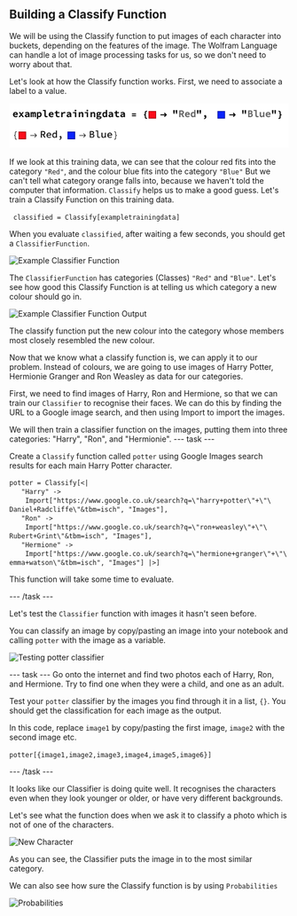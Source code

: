 ##  Building a Classify Function

We will be using the Classify function to put images of each character into buckets, depending on the features of the image.
The Wolfram Language can handle a lot of image processing tasks for us, so we don't need to worry about that.

Let's look at how the Classify function works.
First, we need to associate a label to a value.

![Example Training Data](images/exampletrainingdata.png)

If we look at this training data, we can see that the colour red fits into the category `"Red"`, and the colour blue fits into the category `"Blue"`
But we can't tell what category orange falls into, because we haven't told the computer that information. `Classify` helps us to make a good guess. Let's train a Classify Function on this training data.

``` classified = Classify[exampletrainingdata]```

When you evaluate `classified`, after waiting a few seconds, you should get a `ClassifierFunction`.

![Example Classifier Function](images/exampleclassifierfunction.png)

The `ClassifierFunction` has categories (Classes) `"Red"` and `"Blue"`. Let's see how good this Classify Function is at telling us which category a new colour should go in.

![Example Classifier Function Output](images/exampleclassifieroutput.png)

The classify function put the new colour into the category whose members most closely resembled the new colour.

Now that we know what a classify function is, we can apply it to our problem. Instead of colours, we are going to use images of Harry Potter, Hermionie Granger and Ron Weasley as data for our categories.

First, we need to find images of Harry, Ron and Hermione, so that we can train our `Classifier` to recognise their faces. We can do this by finding the URL to a Google image search, and then using Import to import the images.

We will then train a classifier function on the images, putting them into three categories: "Harry", "Ron", and "Hermionie".
--- task ---

Create a `Classify` function called `potter` using Google Images search results for each main Harry Potter character.

```
potter = Classify[<|
   "Harry" -> 
    Import["https://www.google.co.uk/search?q=\"harry+potter\"+\"\
Daniel+Radcliffe\"&tbm=isch", "Images"], 
   "Ron" -> 
    Import["https://www.google.co.uk/search?q=\"ron+weasley\"+\"\
Rubert+Grint\"&tbm=isch", "Images"], 
   "Hermione" -> 
    Import["https://www.google.co.uk/search?q=\"hermione+granger\"+\"\
emma+watson\"&tbm=isch", "Images"] |>]
```

This function will take some time to evaluate.

--- /task ---

Let's test the `Classifier` function with images it hasn't seen before.

You can classify an image by copy/pasting an image into your notebook and calling `potter` with the image as a variable.

![Testing potter classifier](images/callPotter.png)

--- task ---
Go onto the internet and find two photos each of Harry, Ron, and Hermione. Try to find one when they were a child, and one as an adult.

Test your `potter` classifier by the images you find through it in a list, `{}`. You should get the classification for each image as the output.

In this code, replace `image1` by copy/pasting the first image, `image2` with the second image etc.

`potter[{image1,image2,image3,image4,image5,image6}]`

--- /task ---

It looks like our Classifier is doing quite well. It recognises the characters even when they look younger or older, or have very different backgrounds. 

Let's see what the function does when we ask it to classify a photo which is not of one of the characters.

![New Character](images/nevillequeen.png)

As you can see, the Classifier puts the image in to the most similar category.

We can also see how sure the Classify function is by using `Probabilities`

![Probabilities](images/probabilities.png)
